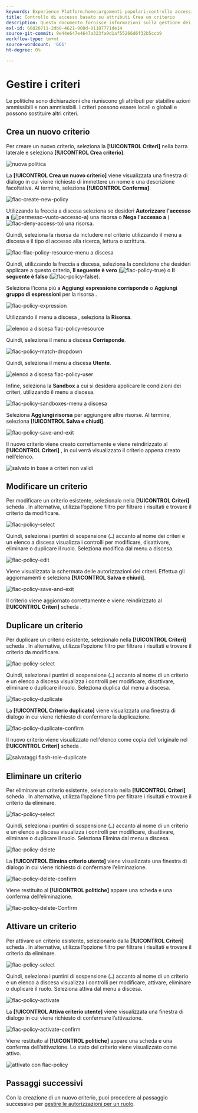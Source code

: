 ```yaml
---
keywords: Experience Platform;home;argomenti popolari;controllo accessi;controllo accessi basato su attributi;ABAC
title: Controllo di accesso basato su attributi Crea un criterio
description: Questo documento fornisce informazioni sulla gestione dei criteri tramite l'interfaccia Autorizzazioni di Adobe Experience Cloud
exl-id: 66820711-2db0-4621-908d-01187771de14
source-git-commit: 9e44e647e4647a323fa9d1af55266d6f32b5ccb9
workflow-type: tm+mt
source-wordcount: '661'
ht-degree: 0%

---
```


# Gestire i criteri

Le politiche sono dichiarazioni che riuniscono gli attributi per stabilire azioni ammissibili e non ammissibili. I criteri possono essere locali o globali e possono sostituire altri criteri.

## Crea un nuovo criterio

Per creare un nuovo criterio, seleziona la **[!UICONTROL Criteri]** nella barra laterale e seleziona **[!UICONTROL Crea criterio]**.

![nuova politica](../../images/flac-ui/flac-new-policy.png)

La **[!UICONTROL Crea un nuovo criterio]** viene visualizzata una finestra di dialogo in cui viene richiesto di immettere un nome e una descrizione facoltativa. Al termine, seleziona **[!UICONTROL Conferma]**.

![flac-create-new-policy](../../images/flac-ui/flac-create-new-policy.png)

Utilizzando la freccia a discesa seleziona se desideri **Autorizzare l&#39;accesso a** (![permesso-vuoto-accesso-a](../../images/flac-ui/flac-permit-access-to.png)) una risorsa o **Nega l&#39;accesso a** (![flac-deny-access-to](../../images/flac-ui/flac-deny-access-to.png)) una risorsa.

Quindi, seleziona la risorsa da includere nel criterio utilizzando il menu a discesa e il tipo di accesso alla ricerca, lettura o scrittura.

![flac-flac-policy-resource-menu a discesa](../../images/flac-ui/flac-policy-resource-dropdown.png)

Quindi, utilizzando la freccia a discesa, seleziona la condizione che desideri applicare a questo criterio, **Il seguente è vero** (![flac-policy-true](../../images/flac-ui/flac-policy-true.png)) o **Il seguente è falso** (![flac-policy-false](../../images/flac-ui/flac-policy-false.png)).

Seleziona l’icona più a **Aggiungi espressione corrisponde** o **Aggiungi gruppo di espressioni** per la risorsa .

![flac-policy-expression](../../images/flac-ui/flac-policy-expression.png)

Utilizzando il menu a discesa , seleziona la **Risorsa**.

![elenco a discesa flac-policy-resource](../../images/flac-ui/flac-policy-resource-dropdown-1.png)

Quindi, seleziona il menu a discesa **Corrisponde**.

![flac-policy-match-dropdown](../../images/flac-ui/flac-policy-matches-dropdown.png)

Quindi, seleziona il menu a discesa **Utente**.

![elenco a discesa flac-policy-user](../../images/flac-ui/flac-policy-user-dropdown.png)

Infine, seleziona la **Sandbox** a cui si desidera applicare le condizioni dei criteri, utilizzando il menu a discesa.

![flac-policy-sandboxes-menu a discesa](../../images/flac-ui/flac-policy-sandboxes-dropdown.png)

Seleziona **Aggiungi risorsa** per aggiungere altre risorse. Al termine, seleziona **[!UICONTROL Salva e chiudi]**.

![flac-policy-save-and-exit](../../images/flac-ui/flac-policy-save-and-exit.png)

Il nuovo criterio viene creato correttamente e viene reindirizzato al **[!UICONTROL Criteri]** , in cui verrà visualizzato il criterio appena creato nell’elenco.

![salvato in base a criteri non validi](../../images/flac-ui/flac-policy-saved.png)

## Modificare un criterio

Per modificare un criterio esistente, selezionalo nella **[!UICONTROL Criteri]** scheda . In alternativa, utilizza l’opzione filtro per filtrare i risultati e trovare il criterio da modificare.

![flac-policy-select](../../images/flac-ui/flac-policy-select.png)

Quindi, seleziona i puntini di sospensione (`…`) accanto al nome dei criteri e un elenco a discesa visualizza i controlli per modificare, disattivare, eliminare o duplicare il ruolo. Seleziona modifica dal menu a discesa.

![flac-policy-edit](../../images/flac-ui/flac-policy-edit.png)

Viene visualizzata la schermata delle autorizzazioni dei criteri. Effettua gli aggiornamenti e seleziona **[!UICONTROL Salva e chiudi]**.

![flac-policy-save-and-exit](../../images/flac-ui/flac-policy-save-and-exit.png)

Il criterio viene aggiornato correttamente e viene reindirizzato al **[!UICONTROL Criteri]** scheda .

## Duplicare un criterio

Per duplicare un criterio esistente, selezionalo nella **[!UICONTROL Criteri]** scheda . In alternativa, utilizza l’opzione filtro per filtrare i risultati e trovare il criterio da modificare.

![flac-policy-select](../../images/flac-ui/flac-policy-select.png)

Quindi, seleziona i puntini di sospensione (`…`) accanto al nome di un criterio e un elenco a discesa visualizza i controlli per modificare, disattivare, eliminare o duplicare il ruolo. Seleziona duplica dal menu a discesa.

![flac-policy-duplicate](../../images/flac-ui/flac-policy-duplicate.png)

La **[!UICONTROL Criterio duplicato]** viene visualizzata una finestra di dialogo in cui viene richiesto di confermare la duplicazione.

![flac-policy-duplicate-confirm](../../images/flac-ui/flac-duplicate-confirm.png)

Il nuovo criterio viene visualizzato nell&#39;elenco come copia dell&#39;originale nel **[!UICONTROL Criteri]** scheda .

![salvataggi flash-role-duplicate](../../images/flac-ui/flac-role-duplicate-saved.png)

## Eliminare un criterio

Per eliminare un criterio esistente, selezionalo nella **[!UICONTROL Criteri]** scheda . In alternativa, utilizza l’opzione filtro per filtrare i risultati e trovare il criterio da eliminare.

![flac-policy-select](../../images/flac-ui/flac-policy-select.png)

Quindi, seleziona i puntini di sospensione (`…`) accanto al nome di un criterio e un elenco a discesa visualizza i controlli per modificare, disattivare, eliminare o duplicare il ruolo. Seleziona Elimina dal menu a discesa.

![flac-policy-delete](../../images/flac-ui/flac-policy-delete.png)

La **[!UICONTROL Elimina criterio utente]** viene visualizzata una finestra di dialogo in cui viene richiesto di confermare l’eliminazione.

![flac-policy-delete-confirm](../../images/flac-ui/flac-policy-delete-confirm.png)

Viene restituito al **[!UICONTROL politiche]** appare una scheda e una conferma dell’eliminazione.

![flac-policy-delete-Confirm](../../images/flac-ui/flac-policy-delete-confirmation.png)

## Attivare un criterio

Per attivare un criterio esistente, selezionarlo dalla **[!UICONTROL Criteri]** scheda . In alternativa, utilizza l’opzione filtro per filtrare i risultati e trovare il criterio da eliminare.

![flac-policy-select](../../images/flac-ui/flac-policy-select.png)

Quindi, seleziona i puntini di sospensione (`…`) accanto al nome di un criterio e un elenco a discesa visualizza i controlli per modificare, attivare, eliminare o duplicare il ruolo. Seleziona attiva dal menu a discesa.

![flac-policy-activate](../../images/flac-ui/flac-policy-delete.png)

La **[!UICONTROL Attiva criterio utente]** viene visualizzata una finestra di dialogo in cui viene richiesto di confermare l’attivazione.

![flac-policy-activate-confirm](../../images/flac-ui/flac-policy-activate-confirm.png)

Viene restituito al **[!UICONTROL politiche]** appare una scheda e una conferma dell’attivazione. Lo stato del criterio viene visualizzato come attivo.

![attivato con flac-policy](../../images/flac-ui/flac-policy-activated.png)

## Passaggi successivi

Con la creazione di un nuovo criterio, puoi procedere al passaggio successivo per [gestire le autorizzazioni per un ruolo](permissions.md).

